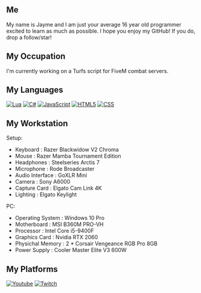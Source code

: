 ## Me
My name is Jayme and I am just your average 16 year old programmer excited to learn as much as possible. I hope you enjoy my GitHub! If you do, drop a follow/star!

## My Occupation
I'm currently working on a Turfs script for FiveM combat servers.

## My Languages
[![Lua](https://img.shields.io/badge/lua-%232C2D72.svg?style=for-the-badge&logo=lua&logoColor=white)](https://bit.ly/Lua-JaymeFM)
[![C#](https://img.shields.io/badge/c%23-%23239120.svg?style=for-the-badge&logo=c-sharp&logoColor=white)](https://bit.ly/3Ie3NWJ)
[![JavaScript](https://img.shields.io/badge/javascript-%23323330.svg?style=for-the-badge&logo=javascript&logoColor=%23F7DF1E)](https://bit.ly/JavaScript-JaymeFM)
[![HTML5](https://img.shields.io/badge/html5-%23E34F26.svg?style=for-the-badge&logo=html5&logoColor=white)](http://bit.ly/3RNumW6)
[![CSS](https://img.shields.io/badge/css3-%231572B6.svg?style=for-the-badge&logo=css3&logoColor=whit)](http://bit.ly/3K0NKgm)

## My Workstation
Setup:
- Keyboard : Razer Blackwidow V2 Chroma
- Mouse : Razer Mamba Tournament Edition
- Headphones : Steelseries Arctis 7
- Microphone : Rode Broadcaster
- Audio Interface : GoXLR Mini
- Camera : Sony A6000
- Capture Card : Elgato Cam Link 4K
- Lighting : Elgato Keylight

PC:
- Operating System : Windows 10 Pro
- Motherboard : MSI B360M PRO-VH 
- Processor : Intel Core i5-9400F
- Graphics Card : Nvidia RTX 2060 
- Physichal Memory : 2 * Corsair Vengeance RGB Pro 8GB
- Power Supply : Cooler Master Elite V3 600W

## My Platforms 
[![Youtube](https://img.shields.io/badge/YouTube-%23FF0000.svg?style=for-the-badge&logo=YouTube&logoColor=white)](https://www.youtube.com/jaymefm)
[![Twitch](https://img.shields.io/badge/Twitch-%239146FF.svg?style=for-the-badge&logo=Twitch&logoColor=white)](https://www.twitch.tv/jaymefm)
